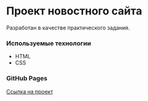 # Проект новостного сайта

Разработан в качестве практического задания.

### Используемые технологии
* HTML
* CSS

### GitHub Pages

[Ссылка на проект](https://mkostrikov.github.io/task_5.11/)